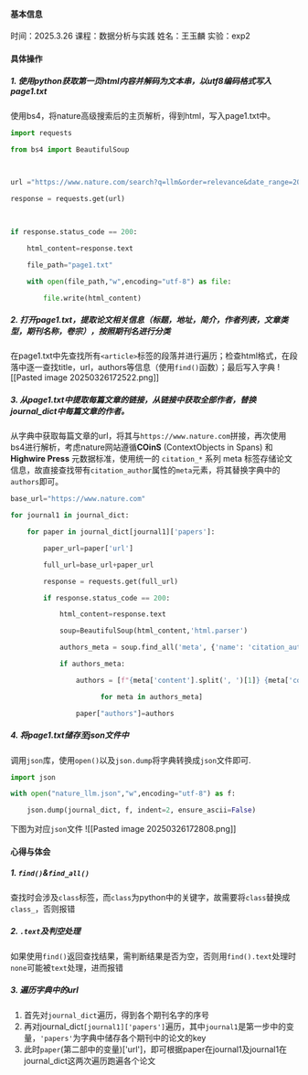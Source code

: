 #### 基本信息
时间：2025.3.26
课程：数据分析与实践
姓名：王玉麟
实验：exp2
#### 具体操作
##### 1. 使用python获取第一页html内容并解码为文本串，以utf8编码格式写入page1.txt

使用bs4，将nature高级搜索后的主页解析，得到html，写入page1.txt中。
```python
import requests

from bs4 import BeautifulSoup

  

url ="https://www.nature.com/search?q=llm&order=relevance&date_range=2023-2024"

response = requests.get(url)

  

if response.status_code == 200:

    html_content=response.text

    file_path="page1.txt"

    with open(file_path,"w",encoding="utf-8") as file:

        file.write(html_content)
```
##### 2. 打开page1.txt，提取论文相关信息（标题，地址，简介，作者列表，文章类型，期刊名称，卷宗），按照期刊名进行分类

在page1.txt中先查找所有`<article>`标签的段落并进行遍历；检查html格式，在段落中逐一查找title，url，authors等信息（使用`find()`函数）；最后写入字典
![[Pasted image 20250326172522.png]]
##### 3. 从page1.txt中提取每篇文章的链接，从链接中获取全部作者，替换journal_dict中每篇文章的作者。

从字典中获取每篇文章的url，将其与`https://www.nature.com`拼接，再次使用bs4进行解析，考虑nature网站遵循**COinS** (ContextObjects in Spans) 和 **Highwire Press** 元数据标准，使用统一的 `citation_*` 系列 meta 标签存储论文信息，故直接查找带有`citation_author`属性的`meta`元素，将其替换字典中的`authors`即可。
```python
base_url="https://www.nature.com"

for journal1 in journal_dict:

    for paper in journal_dict[journal1]['papers']:

        paper_url=paper['url']

        full_url=base_url+paper_url

        response = requests.get(full_url)

        if response.status_code == 200:

            html_content=response.text

            soup=BeautifulSoup(html_content,'html.parser')

            authors_meta = soup.find_all('meta', {'name': 'citation_author'})

            if authors_meta:

                authors = [f"{meta['content'].split(', ')[1]} {meta['content'].split(', ')[0]}"

                      for meta in authors_meta]

                paper["authors"]=authors
```
##### 4. 将page1.txt储存至json文件中

调用`json`库，使用`open()`以及`json.dump`将字典转换成`json`文件即可.
```python
import json

with open("nature_llm.json","w",encoding="utf-8") as f:

    json.dump(journal_dict, f, indent=2, ensure_ascii=False)
```
下图为对应`json`文件
![[Pasted image 20250326172808.png]]

#### 心得与体会
##### 1. `find()`&`find_all()`
查找时会涉及`class`标签，而`class`为python中的关键字，故需要将`class`替换成`class_`，否则报错
##### 2. `.text`及判空处理
如果使用`find()`返回查找结果，需判断结果是否为空，否则用`find().text`处理时`none`可能被`text`处理，进而报错
##### 3. 遍历字典中的url
1. 首先对`journal_dict`遍历，得到各个期刊名字的序号
2. 再对journal_dict`[journal1]['papers']`遍历，其中`journal1`是第一步中的变量，`'papers'`为字典中储存各个期刊中的论文的key
3. 此时`paper`(第二部中的变量)['url']，即可根据paper在journal1及journal1在journal_dict这两次遍历跑遍各个论文
